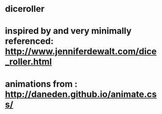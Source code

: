 # diceroller
# inspired by and very minimally referenced: http://www.jenniferdewalt.com/dice_roller.html
# animations from : http://daneden.github.io/animate.css/
